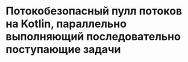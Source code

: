 # Потокобезопасный пулл потоков на Kotlin, параллельно выполняющий последовательно поступающие задачи
